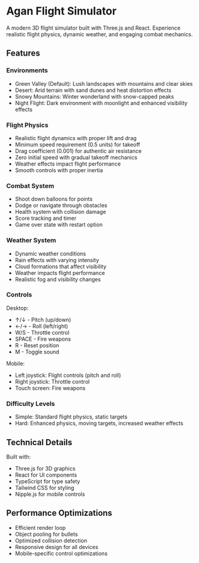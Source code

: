 # Agan Flight Simulator

A modern 3D flight simulator built with Three.js and React. Experience realistic flight physics, dynamic weather, and engaging combat mechanics.

## Features

### Environments
- Green Valley (Default): Lush landscapes with mountains and clear skies
- Desert: Arid terrain with sand dunes and heat distortion effects
- Snowy Mountains: Winter wonderland with snow-capped peaks
- Night Flight: Dark environment with moonlight and enhanced visibility effects

### Flight Physics
- Realistic flight dynamics with proper lift and drag
- Minimum speed requirement (0.5 units) for takeoff
- Drag coefficient (0.001) for authentic air resistance
- Zero initial speed with gradual takeoff mechanics
- Weather effects impact flight performance
- Smooth controls with proper inertia

### Combat System
- Shoot down balloons for points
- Dodge or navigate through obstacles
- Health system with collision damage
- Score tracking and timer
- Game over state with restart option

### Weather System
- Dynamic weather conditions
- Rain effects with varying intensity
- Cloud formations that affect visibility
- Weather impacts flight performance
- Realistic fog and visibility changes

### Controls

Desktop:
- ↑/↓ - Pitch (up/down)
- ←/→ - Roll (left/right)
- W/S - Throttle control
- SPACE - Fire weapons
- R - Reset position
- M - Toggle sound

Mobile:
- Left joystick: Flight controls (pitch and roll)
- Right joystick: Throttle control
- Touch screen: Fire weapons

### Difficulty Levels
- Simple: Standard flight physics, static targets
- Hard: Enhanced physics, moving targets, increased weather effects

## Technical Details

Built with:
- Three.js for 3D graphics
- React for UI components
- TypeScript for type safety
- Tailwind CSS for styling
- Nipple.js for mobile controls

## Performance Optimizations
- Efficient render loop
- Object pooling for bullets
- Optimized collision detection
- Responsive design for all devices
- Mobile-specific control optimizations